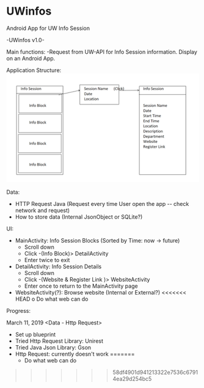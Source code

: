 # UWinfos
Android App for UW Info Session

-UWinfos v1.0-

Main functions: 
-Request from UW-API for Info Session information. Display on an Android App.
 
Application Structure:
![Blueprint](/display/Blueprint.PNG)

Data:
- HTTP Request Java (Request every time User open the app -- check network and request)
- How to store data (Internal JsonObject or SQLite?)

UI:
- MainActivity: Info Session Blocks (Sorted by Time: now -> future)
	* Scroll down
	* Click -(Info Block)> DetailActivity
	* Enter twice to exit
- DetailActivity: Info Session Details 
	* Scroll down
	* Click -(Website & Register Link <Hyperlink>)> WebsiteActivity
	* Enter once to return to the MainActivity page
- WebsiteActivity(?): Browse website (Internal or External?)
<<<<<<< HEAD
	o Do what web can do

Progress:

March 11, 2019 <Data - Http Request>
* Set up blueprint
* Tried Http Request Library: Unirest
* Tried Java Json Library: Gson
* Http Request: currently doesn't work 
=======
	* Do what web can do
>>>>>>> 58df4901d941213322e7536c67914ea29d254bc5
